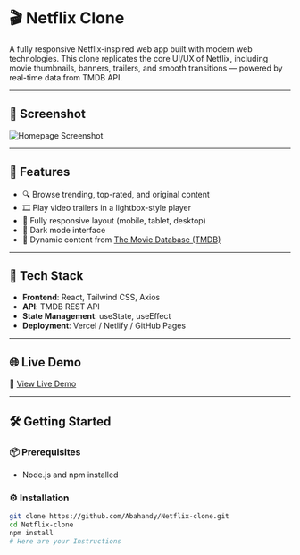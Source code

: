 # 🎬 Netflix Clone

A fully responsive Netflix-inspired web app built with modern web technologies. This clone replicates the core UI/UX of Netflix, including movie thumbnails, banners, trailers, and smooth transitions — powered by real-time data from TMDB API.

---

## 📸 Screenshot

![Homepage Screenshot](https://i.imgur.com/izutzpV.png)

---

## 🚀 Features

- 🔍 Browse trending, top-rated, and original content
- 🎞 Play video trailers in a lightbox-style player
- 🔄 Fully responsive layout (mobile, tablet, desktop)
- 🌙 Dark mode interface
- 📡 Dynamic content from [The Movie Database (TMDB)](https://www.themoviedb.org/)

---

## 🧰 Tech Stack

- **Frontend**: React, Tailwind CSS, Axios
- **API**: TMDB REST API
- **State Management**: useState, useEffect
- **Deployment**: Vercel / Netlify / GitHub Pages

---

## 🌐 Live Demo

🚀 [View Live Demo](https://youtu.be/3EeJdRFjPng)  
>
> 

---

## 🛠️ Getting Started

### 📦 Prerequisites
- Node.js and npm installed

### ⚙️ Installation

```bash
git clone https://github.com/Abahandy/Netflix-clone.git
cd Netflix-clone
npm install
# Here are your Instructions
